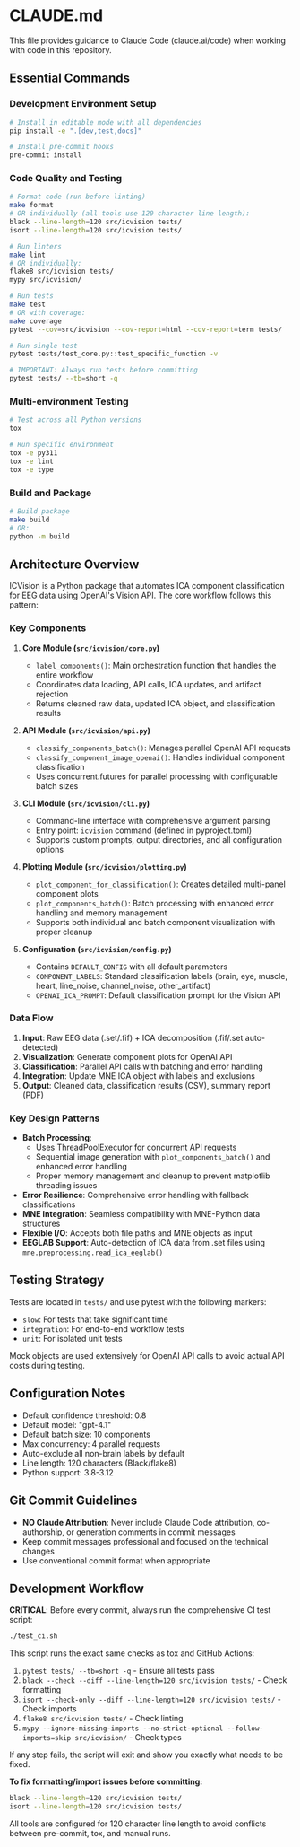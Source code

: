 # CLAUDE.md

This file provides guidance to Claude Code (claude.ai/code) when working with code in this repository.

## Essential Commands

### Development Environment Setup
```bash
# Install in editable mode with all dependencies
pip install -e ".[dev,test,docs]"

# Install pre-commit hooks
pre-commit install
```

### Code Quality and Testing
```bash
# Format code (run before linting)
make format
# OR individually (all tools use 120 character line length):
black --line-length=120 src/icvision tests/
isort --line-length=120 src/icvision tests/

# Run linters
make lint
# OR individually:
flake8 src/icvision tests/
mypy src/icvision/

# Run tests
make test
# OR with coverage:
make coverage
pytest --cov=src/icvision --cov-report=html --cov-report=term tests/

# Run single test
pytest tests/test_core.py::test_specific_function -v

# IMPORTANT: Always run tests before committing
pytest tests/ --tb=short -q
```

### Multi-environment Testing
```bash
# Test across all Python versions
tox

# Run specific environment
tox -e py311
tox -e lint
tox -e type
```

### Build and Package
```bash
# Build package
make build
# OR:
python -m build
```

## Architecture Overview

ICVision is a Python package that automates ICA component classification for EEG data using OpenAI's Vision API. The core workflow follows this pattern:

### Key Components

1. **Core Module (`src/icvision/core.py`)**
   - `label_components()`: Main orchestration function that handles the entire workflow
   - Coordinates data loading, API calls, ICA updates, and artifact rejection
   - Returns cleaned raw data, updated ICA object, and classification results

2. **API Module (`src/icvision/api.py`)**
   - `classify_components_batch()`: Manages parallel OpenAI API requests
   - `classify_component_image_openai()`: Handles individual component classification
   - Uses concurrent.futures for parallel processing with configurable batch sizes

3. **CLI Module (`src/icvision/cli.py`)**
   - Command-line interface with comprehensive argument parsing
   - Entry point: `icvision` command (defined in pyproject.toml)
   - Supports custom prompts, output directories, and all configuration options

4. **Plotting Module (`src/icvision/plotting.py`)**
   - `plot_component_for_classification()`: Creates detailed multi-panel component plots
   - `plot_components_batch()`: Batch processing with enhanced error handling and memory management
   - Supports both individual and batch component visualization with proper cleanup

5. **Configuration (`src/icvision/config.py`)**
   - Contains `DEFAULT_CONFIG` with all default parameters
   - `COMPONENT_LABELS`: Standard classification labels (brain, eye, muscle, heart, line_noise, channel_noise, other_artifact)
   - `OPENAI_ICA_PROMPT`: Default classification prompt for the Vision API

### Data Flow

1. **Input**: Raw EEG data (.set/.fif) + ICA decomposition (.fif/.set auto-detected)
2. **Visualization**: Generate component plots for OpenAI API
3. **Classification**: Parallel API calls with batching and error handling
4. **Integration**: Update MNE ICA object with labels and exclusions
5. **Output**: Cleaned data, classification results (CSV), summary report (PDF)

### Key Design Patterns

- **Batch Processing**:
  - Uses ThreadPoolExecutor for concurrent API requests
  - Sequential image generation with `plot_components_batch()` and enhanced error handling
  - Proper memory management and cleanup to prevent matplotlib threading issues
- **Error Resilience**: Comprehensive error handling with fallback classifications
- **MNE Integration**: Seamless compatibility with MNE-Python data structures
- **Flexible I/O**: Accepts both file paths and MNE objects as input
- **EEGLAB Support**: Auto-detection of ICA data from .set files using `mne.preprocessing.read_ica_eeglab()`

## Testing Strategy

Tests are located in `tests/` and use pytest with the following markers:
- `slow`: For tests that take significant time
- `integration`: For end-to-end workflow tests
- `unit`: For isolated unit tests

Mock objects are used extensively for OpenAI API calls to avoid actual API costs during testing.

## Configuration Notes

- Default confidence threshold: 0.8
- Default model: "gpt-4.1"
- Default batch size: 10 components
- Max concurrency: 4 parallel requests
- Auto-exclude all non-brain labels by default
- Line length: 120 characters (Black/flake8)
- Python support: 3.8-3.12

## Git Commit Guidelines

- **NO Claude Attribution**: Never include Claude Code attribution, co-authorship, or generation comments in commit messages
- Keep commit messages professional and focused on the technical changes
- Use conventional commit format when appropriate

## Development Workflow

**CRITICAL**: Before every commit, always run the comprehensive CI test script:

```bash
./test_ci.sh
```

This script runs the exact same checks as tox and GitHub Actions:
1. `pytest tests/ --tb=short -q` - Ensure all tests pass
2. `black --check --diff --line-length=120 src/icvision tests/` - Check formatting
3. `isort --check-only --diff --line-length=120 src/icvision tests/` - Check imports
4. `flake8 src/icvision tests/` - Check linting
5. `mypy --ignore-missing-imports --no-strict-optional --follow-imports=skip src/icvision/` - Check types

If any step fails, the script will exit and show you exactly what needs to be fixed.

**To fix formatting/import issues before committing:**
```bash
black --line-length=120 src/icvision tests/
isort --line-length=120 src/icvision tests/
```

All tools are configured for 120 character line length to avoid conflicts between pre-commit, tox, and manual runs.
